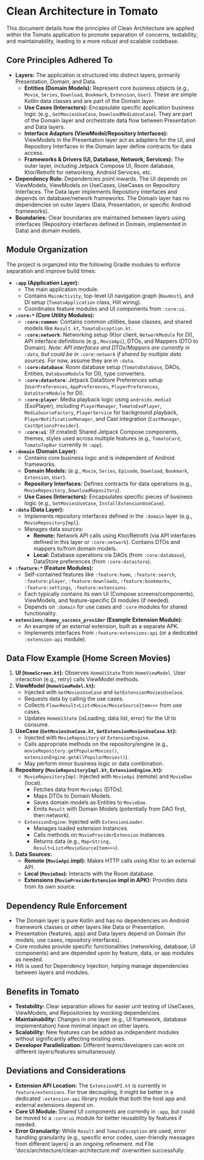 # Clean Architecture in Tomato

This document details how the principles of Clean Architecture are applied within the Tomato application to promote separation of concerns, testability, and maintainability, leading to a more robust and scalable codebase.

## Core Principles Adhered To

- **Layers:** The application is structured into distinct layers, primarily Presentation, Domain, and Data.
    - **Entities (Domain Models):** Represent core business objects (e.g., `Movie`, `Series`, `Download`, `Bookmark`, `Extension`, `User`). These are simple Kotlin data classes and are part of the Domain layer.
    - **Use Cases (Interactors):** Encapsulate specific application business logic (e.g., `GetMoviesUseCase`, `DownloadMediaUseCase`). They are part of the Domain layer and orchestrate data flow between Presentation and Data layers.
    - **Interface Adapters (ViewModel/Repository Interfaces):** ViewModels in the Presentation layer act as adapters for the UI, and Repository Interfaces in the Domain layer define contracts for data access.
    - **Frameworks & Drivers (UI, Database, Network, Services):** The outer layer, including Jetpack Compose UI, Room database, Ktor/Retrofit for networking, Android Services, etc.
- **Dependency Rule:** Dependencies point inwards. The UI depends on ViewModels, ViewModels on UseCases, UseCases on Repository Interfaces. The Data layer implements Repository Interfaces and depends on database/network frameworks. The Domain layer has no dependencies on outer layers (Data, Presentation, or specific Android frameworks).
- **Boundaries:** Clear boundaries are maintained between layers using interfaces (Repository interfaces defined in Domain, implemented in Data) and domain models.

## Module Organization

The project is organized into the following Gradle modules to enforce separation and improve build times:

-   **`:app` (Application Layer):**
    -   The main application module.
    -   Contains `MainActivity`, top-level UI navigation graph (`NavHost`), and DI setup (`TomatoApplication` class, Hilt wiring).
    -   Coordinates feature modules and UI components from `:core:ui`.
-   **`:core:*` (Core Utility Modules):**
    -   **`:core:common`**: Contains common utilities, base classes, and shared models like `Result.kt`, `TomatoException.kt`.
    -   **`:core:network`**: Networking setup (Ktor client, `NetworkModule` for DI), API interface definitions (e.g., `MovieApi`), DTOs, and Mappers (DTO to Domain). *Note: API interfaces and DTOs/Mappers are currently in `:data`, but could be in `:core:network` if shared by multiple data sources.* For now, assume they are in `:data`.
    -   **`:core:database`**: Room database setup (`TomatoDatabase`, DAOs, Entities, `DatabaseModule` for DI), type converters.
    -   **`:core:datastore`**: Jetpack DataStore Preferences setup (`UserPreferences`, `AppPreferences`, `PlayerPreferences`, `DataStoreModule` for DI).
    -   **`:core:player`**: Media playback logic using `androidx.media3` (ExoPlayer), including `PlayerManager`, `TomatoExoPlayer`, `MediaSourceFactory`, `PlayerService` for background playback, `PlayerNotificationManager`, and Cast integration (`CastManager`, `CastOptionsProvider`).
    -   **`:core:ui`**: (If created) Shared Jetpack Compose components, themes, styles used across multiple features (e.g., `TomatoCard`, `TomatoTopBar` currently in `:app`).
-   **`:domain` (Domain Layer):**
    -   Contains core business logic and is independent of Android frameworks.
    -   **Domain Models:** (e.g., `Movie`, `Series`, `Episode`, `Download`, `Bookmark`, `Extension`, `User`).
    -   **Repository Interfaces:** Defines contracts for data operations (e.g., `MovieRepository`, `DownloadRepository`).
    -   **Use Cases (Interactors):** Encapsulates specific pieces of business logic (e.g., `GetMoviesUseCase`, `InstallExtensionUseCase`).
-   **`:data` (Data Layer):**
    -   Implements repository interfaces defined in the `:domain` layer (e.g., `MovieRepositoryImpl`).
    -   Manages data sources:
        -   **Remote:** Network API calls using Ktor/Retrofit (via API interfaces defined in this layer or `:core:network`). Contains DTOs and mappers to/from domain models.
        -   **Local:** Database operations via DAOs (from `:core:database`), DataStore preferences (from `:core:datastore`).
-   **`:feature:*` (Feature Modules):**
    -   Self-contained features like `:feature:home`, `:feature:search`, `:feature:player`, `:feature:downloads`, `:feature:bookmarks`, `:feature:settings`, `:feature:extensions`.
    -   Each typically contains its own UI (Compose screens/components), ViewModels, and feature-specific DI modules (if needed).
    -   Depends on `:domain` for use cases and `:core` modules for shared functionality.
-   **`extensions/dummy_success_provider` (Example Extension Module):**
    -   An example of an external extension, built as a separate APK.
    -   Implements interfaces from `:feature:extensions:api` (or a dedicated `:extension-api` module).

## Data Flow Example (Home Screen Movies)

1.  **UI (`HomeScreen.kt`):** Observes `HomeUiState` from `HomeViewModel`. User interaction (e.g., retry) calls ViewModel methods.
2.  **ViewModel (`HomeViewModel.kt`):**
    -   Injected with `GetMoviesUseCase` and `GetExtensionMoviesUseCase`.
    -   Requests data by calling the use cases.
    -   Collects `Flow<Result<List<Movie/MovieSourceItem>>>` from use cases.
    -   Updates `HomeUiState` (isLoading, data list, error) for the UI to consume.
3.  **UseCase (`GetMoviesUseCase.kt`, `GetExtensionMoviesUseCase.kt`):**
    -   Injected with `MovieRepository` or `ExtensionEngine`.
    -   Calls appropriate methods on the repository/engine (e.g., `movieRepository.getPopularMovies()`, `extensionEngine.getAllPopularMovies()`).
    -   May perform minor business logic or data combination.
4.  **Repository (`MovieRepositoryImpl.kt`, `ExtensionEngine.kt`):**
    -   `MovieRepositoryImpl`: Injected with `MovieApi` (remote) and `MovieDao` (local).
        -   Fetches data from `MovieApi` (DTOs).
        -   Maps DTOs to Domain Models.
        -   Saves domain models as Entities to `MovieDao`.
        -   Emits `Result` with Domain Models (potentially from DAO first, then network).
    -   `ExtensionEngine`: Injected with `ExtensionLoader`.
        -   Manages loaded extension instances.
        -   Calls methods on `MovieProviderExtension` instances.
        -   Returns data (e.g., `Map<String, Result<List<MovieSourceItem>>>`).
5.  **Data Sources:**
    -   **Remote (`MovieApi` impl):** Makes HTTP calls using Ktor to an external API.
    -   **Local (`MovieDao`):** Interacts with the Room database.
    -   **Extensions (`MovieProviderExtension` impl in APK):** Provides data from its own source.

## Dependency Rule Enforcement

-   The Domain layer is pure Kotlin and has no dependencies on Android framework classes or other layers like Data or Presentation.
-   Presentation (features, app) and Data layers depend on Domain (for models, use cases, repository interfaces).
-   Core modules provide specific functionalities (networking, database, UI components) and are depended upon by feature, data, or app modules as needed.
-   Hilt is used for Dependency Injection, helping manage dependencies between layers and modules.

## Benefits in Tomato

-   **Testability:** Clear separation allows for easier unit testing of UseCases, ViewModels, and Repositories by mocking dependencies.
-   **Maintainability:** Changes in one layer (e.g., UI framework, database implementation) have minimal impact on other layers.
-   **Scalability:** New features can be added as independent modules without significantly affecting existing ones.
-   **Developer Parallelization:** Different teams/developers can work on different layers/features simultaneously.

## Deviations and Considerations

-   **Extension API Location:** The `ExtensionAPI.kt` is currently in `feature/extensions`. For true decoupling, it might be better in a dedicated `:extension-api` library module that both the host app and external extensions depend on.
-   **Core UI Module:** Shared UI components are currently in `:app`, but could be moved to a `:core:ui` module for better reusability by features if needed.
-   **Error Granularity:** While `Result` and `TomatoException` are used, error handling granularity (e.g., specific error codes, user-friendly messages from different layers) is an ongoing refinement.
md
File 'docs/architecture/clean-architecture.md' overwritten successfully.
